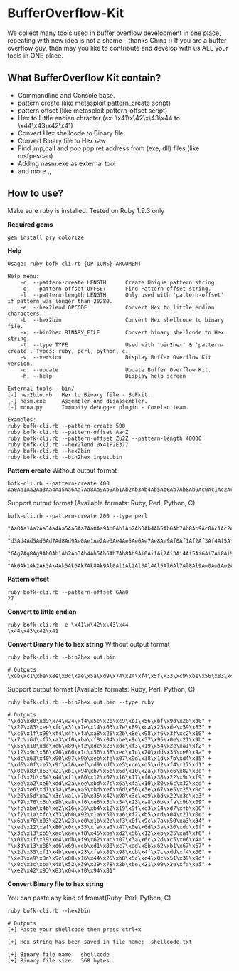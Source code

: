 BufferOverflow-Kit
==================

We collect many tools used in buffer overflow development in one place, repeating with new idea is not a shame - thanks China :)
If you are a buffer overflow guy, then may you like to contribute and develop with us ALL your tools in ONE place.

What BufferOverflow Kit contain?
---------------------------------
* Commandline and Console base.
* pattern create (like metasploit pattern_create script)
* pattern offset (like metasploit pattern_offset script)
* Hex to Little endian chracter (ex. \x41\x\42\x\43\x44 to \x44\x43\x42\x41)
* Convert Hex shellcode to Binary file
* Convert Binary file to Hex raw
* Find jmp,call and pop pop ret address from (exe, dll) files (like msfpescan)
* Adding nasm.exe as external tool 
* and more ,,

How to use?
--------------
Make sure ruby is installed. 
Tested on Ruby 1.9.3 only

**Required gems**

	gem install pry colorize




**Help**

	Usage: ruby bofk-cli.rb {OPTIONS} ARGUMENT

	Help menu:
		-c, --pattern-create LENGTH      Create Unique pattern string.
		-o, --pattern-offset OFFSET      Find Pattern offset string.
		-l, --pattern-length LENGTH      Only used with 'pattern-offset' if pattern was longer than 20280.
		-e, --hex2lend OPCODE            Convert Hex to little endian characters.
		-b, --hex2bin                    Convert Hex shellcode to binary file.
		-x, --bin2hex BINARY_FILE        Convert binary shellcode to Hex string.
		-t, --type TYPE                  Used with 'bin2hex' & 'pattern-create'. Types: ruby, perl, python, c.
		-v, --version                    Display Buffer Overflow Kit version.
		-u, --update					 Update Buffer Overflow Kit.
		-h, --help                       Display help screen 

	External tools - bin/
	[-] hex2bin.rb   Hex to Binary file - BoFkit.
	[-] nasm.exe     Assembler and disassembler.
	[-] mona.py      Immunity debugger plugin - Corelan team.

	Examples:
	ruby bofk-cli.rb --pattern-create 500
	ruby bofk-cli.rb --pattern-offset Aa4Z
	ruby bofk-cli.rb --pattern-offset Zu2Z --pattern-length 40000
	ruby bofk-cli.rb --hex2lend 0x41F2E377
	ruby bofk-cli.rb --hex2bin
	ruby bofk-cli.rb --bin2hex input.bin


**Pattern create**
Without output format

	bofk-cli.rb --pattern-create 400
	Aa0Aa1Aa2Aa3Aa4Aa5Aa6Aa7Aa8Aa9Ab0Ab1Ab2Ab3Ab4Ab5Ab6Ab7Ab8Ab9Ac0Ac1Ac2Ac3Ac4Ac5Ac6Ac7Ac8Ac9Ad0Ad1Ad2Ad3Ad4Ad5Ad6Ad7Ad8Ad9Ae0Ae1Ae2Ae3Ae4Ae5Ae6Ae7Ae8Ae9Af0Af1Af2Af3Af4Af5Af6Af7Af8Af9Ag0Ag1Ag2Ag3Ag4Ag5Ag6Ag7Ag8Ag9Ah0Ah1Ah2Ah3Ah4Ah5Ah6Ah7Ah8Ah9Ai0Ai1Ai2Ai3Ai4Ai5Ai6Ai7Ai8Ai9Aj0Aj1Aj2Aj3Aj4Aj5Aj6Aj7Aj8Aj9Ak0Ak1Ak2Ak3Ak4Ak5Ak6Ak7Ak8Ak9Al0Al1Al2Al3Al4Al5Al6Al7Al8Al9Am0Am1Am2Am3Am4Am5Am6Am7Am8Am9An0An1An2A

Support output format (Available formats: Ruby, Perl, Python, C)

	bofk-cli.rb --pattern-create 200 --type perl
	
	"Aa0Aa1Aa2Aa3Aa4Aa5Aa6Aa7Aa8Aa9Ab0Ab1Ab2Ab3Ab4Ab5Ab6Ab7Ab8Ab9Ac0Ac1Ac2Ac3Ac4Ac5Ac6Ac7Ac8Ac9Ad0Ad1Ad2A" .
	"d3Ad4Ad5Ad6Ad7Ad8Ad9Ae0Ae1Ae2Ae3Ae4Ae5Ae6Ae7Ae8Ae9Af0Af1Af2Af3Af4Af5Af6Af7Af8Af9Ag0Ag1Ag2Ag3Ag4Ag5Ag" .
	"6Ag7Ag8Ag9Ah0Ah1Ah2Ah3Ah4Ah5Ah6Ah7Ah8Ah9Ai0Ai1Ai2Ai3Ai4Ai5Ai6Ai7Ai8Ai9Aj0Aj1Aj2Aj3Aj4Aj5Aj6Aj7Aj8Aj9" .
	"Ak0Ak1Ak2Ak3Ak4Ak5Ak6Ak7Ak8Ak9Al0Al1Al2Al3Al4Al5Al6Al7Al8Al9Am0Am1Am2Am3Am4Am5Am6Am7Am8Am9An0An1An2A";
	

**Pattern offset**

	ruby bofk-cli.rb --pattern-offset GAa0
	27

**Convert to little endian**

	ruby bofk-cli.rb -e \x41\x\42\x\43\x44
	\x44\x43\x42\x41

**Convert Binary file to hex string**
Without output format

	ruby bofk-cli.rb --bin2hex out.bin
	
	# Outputs
	\xdb\xc1\xbe\x8e\x0c\xae\x5a\xd9\x74\x24\xf4\x5f\x33\xc9\xb1\x56\x83\xc7\x04\x31\x77\x14\x03\x77\x9a\xee\x5b\xa6\x4a\x67\xa3\x57\x8a\x18\x2d\xb2\xbb\x0a\x49\xb6\xe9\x9a\x19\x9a\x01\x50\x4f\x0f\x92\x14\x58\x20\x13\x92\xbe\x0f\xa4\x12\x7f\xc3\x66\x34\x03\x1e\xba\x96\x3a\xd1\xcf\xd7\x7b\x0c\x3f\x85\xd4\x5a\xed\x3a\x50\x1e\x2d\x3a\xb6\x14\x0d\x44\xb3\xeb\xf9\xfe\xba\x3b\x51\x74\xf4\xa3\xda\xd2\x25\xd5\x0f\x01\x19\x9c\x24\xf2\xe9\x1f\xec\xca\x12\x2e\xd0\x81\x2c\x9e\xdd\xd8\x69\x19\x3d\xaf\x81\x59\xc0\xa8\x51\x23\x1e\x3c\x44\x83\xd5\xe6\xac\x35\x3a\x70\x26\x39\xf7\xf6\x60\x5e\x06\xda\x1a\x5a\x83\xdd\xcc\xea\xd7\xf9\xc8\xb7\x8c\x60\x48\x12\x63\x9c\x8a\xfa\xdc\x38\xc0\xe9\x09\x3a\x8b\x65\xfe\x71\x34\x76\x68\x01\x47\x44\x37\xb9\xcf\xe4\xb0\x67\x17\x0a\xeb\xd0\x87\xf5\x13\x21\x81\x31\x47\x71\xb9\x90\xe7\x1a\x39\x1c\x32\x8c\x69\xb2\xec\x6d\xda\x72\x5c\x06\x30\x7d\x83\x36\x3b\x57\xb2\x70\xf5\x83\x97\x16\xf4\x33\x02\x54\x71\xd5\x46\x8a\xd4\x4d\xfe\x68\x03\x46\x99\x93\x61\xfa\x32\x04\x3d\x14\x84\x2b\xbe\x32\xa7\x80\x16\xd5\x33\xcb\xa2\xc4\x44\xc6\x82\x8f\x7d\x81\x59\xfe\xcc\x33\x5d\x2b\xa6\xd0\xcc\xb0\x36\x9e\xec\x6e\x61\xf7\xc3\x66\xe7\xe5\x7a\xd1\x15\xf4\x1b\x1a\x9d\x23\xd8\xa5\x1c\xa1\x64\x82\x0e\x7f\x64\x8e\x7a\x2f\x33\x58\xd4\x89\xed\x2a\x8e\x43\x41\xe5\x46\x15\xa9\x36\x10\x1a\xe4\xc0\xfc\xab\x51\x95\x03\x03\x36\x11\x7c\x79\xa6\xde\x57\x39\xd6\x94\xf5\x68\x7f\x71\x6c\x29\xe2\x82\x5b\x6e\x1b\x01\x69\x0f\xd8\x19\x18\x0a\xa4\x9d\xf1\x66\xb5\x4b\xf5\xd5\xb6\x59

Support output format (Available formats: Ruby, Perl, Python, C)

	ruby bofk-cli.rb --bin2hex out.bin --type ruby
	
	# Outputs
	"\xda\xd0\xd9\x74\x24\xf4\x5e\x2b\xc9\xb1\x56\xbf\x9d\x28\xd0" +
	"\x22\x83\xee\xfc\x31\x7e\x14\x03\x7e\x89\xca\x25\xde\x59\x83" +
	"\xc6\x1f\x99\xf4\x4f\xfa\xa8\x26\x2b\x8e\x98\xf6\x3f\xc2\x10" +
	"\x7c\x6d\xf7\xa3\xf0\xba\xf8\x04\xbe\x9c\x37\x95\x0e\x21\x9b" +
	"\x55\x10\xdd\xe6\x89\xf2\xdc\x28\xdc\xf3\x19\x54\x2e\xa1\xf2" +
	"\x12\x9c\x56\x76\x66\x1c\x56\x58\xec\x1c\x20\xdd\x33\xe8\x9a" +
	"\xdc\x63\x40\x90\x97\x9b\xeb\xfe\x07\x9d\x38\x1d\x7b\xd4\x35" +
	"\xd6\x0f\xe7\x9f\x26\xef\xd9\xdf\xe5\xce\xd5\xd2\xf4\x17\xd1" +
	"\x0c\x83\x63\x21\xb1\x94\xb7\x5b\x6d\x10\x2a\xfb\xe6\x82\x8e" +
	"\xfd\x2b\x54\x44\xf1\x80\x12\x02\x16\x17\xf6\x38\x22\x9c\xf9" +
	"\xee\xa2\xe6\xdd\x2a\xee\xbd\x7c\x6a\x4a\x10\x80\x6c\x32\xcd" +
	"\x24\xe6\xd1\x1a\x5e\xa5\xbd\xef\x6d\x56\x3e\x67\xe5\x25\x0c" +
	"\x28\x5d\xa2\x3c\xa1\x7b\x35\x42\x98\x3c\xa9\xbd\x22\x3d\xe3" +
	"\x79\x76\x6d\x9b\xa8\xf6\xe6\x5b\x54\x23\xa8\x0b\xfa\x9b\x09" +
	"\xfc\xba\x4b\xe2\x16\x35\xb4\x12\x19\x9f\xc3\x14\xd7\xfb\x80" +
	"\xf2\x1a\xfc\x33\xb0\x92\x1a\x51\xa6\xf2\xb5\xcd\x04\x21\x0e" +
	"\x6a\x76\x03\x22\x23\xe0\x1b\x2c\xf3\x0f\x9c\x7a\x50\xa3\x34" +
	"\xed\x22\xaf\x80\x0c\x35\xfa\xa0\x47\x0e\x6d\x3a\x36\xdd\x0f" +
	"\x3b\x13\xb5\xac\xae\xf8\x45\xba\xd2\x56\x12\xeb\x25\xaf\xf6" +
	"\x01\x1f\x19\xe4\xdb\xf9\x62\xac\x07\x3a\x6c\x2d\xc5\x06\x4a" +
	"\x3d\x13\x86\xd6\x69\xcb\xd1\x80\xc7\xad\x8b\x62\xb1\x67\x67" +
	"\x2d\x55\xf1\x4b\xee\x23\xfe\x81\x98\xcb\x4f\x7c\xdd\xf4\x60" +
	"\xe8\xe9\x8d\x9c\x88\x16\x44\x25\xb8\x5c\xc4\x0c\x51\x39\x9d" +
	"\x0c\x3c\xba\x48\x52\x39\x39\x78\x2b\xbe\x21\x09\x2e\xfa\xe5" +
	"\xe2\x42\x93\x83\x04\xf0\x94\x81"


**Convert Binary file to hex string**

You can paste any kind of fromat(Ruby, Perl, Python, C) 

	ruby bofk-cli.rb --hex2bin
	
	# Outputs
	[+] Paste your shellcode then press ctrl+x
	
	[+] Hex string has been saved in file name: .shellcode.txt
	
	[+] Binary file name:  shellcode
	[+] Binary file size:  368 bytes.

